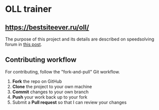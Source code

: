 # OLL trainer
## https://bestsiteever.ru/oll/

The purpose of this project and its details are described on speedsolving forum in [this post](https://www.speedsolving.com/forum/threads/oll-trainer.66924/).  

Contributing workflow
---------------------

For contributing, follow the "fork-and-pull" Git workflow.

 1. **Fork** the repo on GitHub
 2. **Clone** the project to your own machine
 3. **Commit** changes to your own branch
 4. **Push** your work back up to your fork
 5. Submit a **Pull request** so that I can review your changes

